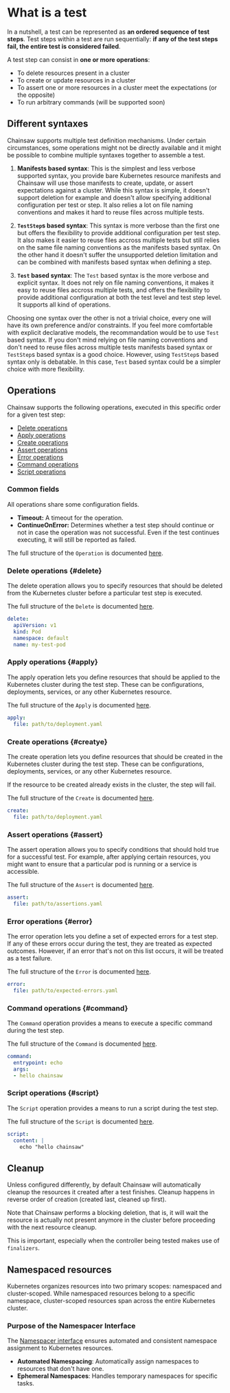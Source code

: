 # What is a test

In a nutshell, a test can be represented as **an ordered sequence of test steps**. Test steps within a test are run sequentially: **if any of the test steps fail, the entire test is considered failed**.

A test step can consist in **one or more operations**:

- To delete resources present in a cluster
- To create or update resources in a cluster
- To assert one or more resources in a cluster meet the expectations (or the opposite)
- To run arbitrary commands (will be supported soon)

## Different syntaxes

Chainsaw supports multiple test definition mechanisms. Under certain circumstances, some operations might not be directly available and it might be possible to combine multiple syntaxes together to assemble a test.

1. **Manifests based syntax**:
This is the simplest and less verbose supported syntax, you provide bare Kubernetes resource manifests and Chainsaw will use those manifests to create, update, or assert expectations against a cluster.
While this syntax is simple, it doesn't support deletion for example and doesn't allow specifying additional configuration per test or step.
It also relies a lot on file naming conventions and makes it hard to reuse files across multiple tests.

1. **`TestStep`s based syntax**:
This syntax is more verbose than the first one but offers the flexibility to provide additional configuration per test step.
It also makes it easier to reuse files accross multiple tests but still relies on the same file naming conventions as the manifests based syntax.
On the other hand it doesn't suffer the unsupported deletion limitation and can be combined with manifests based syntax when defining a step.

1. **`Test` based syntax**:
The `Test` based syntax is the more verbose and explicit syntax. It does not rely on file naming conventions, it makes it easy to reuse files accross multiple tests, and offers the flexibility to provide additional configuration at both the test level and test step level.
It supports all kind of operations.

Choosing one syntax over the other is not a trivial choice, every one will have its own preference and/or constraints.
If you feel more comfortable with explicit declarative models, the recommandation would be to use `Test` based syntax.
If you don't mind relying on file naming conventions and don't need to reuse files across multiple tests manifests based syntax or `TestStep`s based syntax is a good choice.
However, using `TestStep`s based syntax only is debatable. In this case, `Test` based syntax could be a simpler choice with more flexibility.

## Operations

Chainsaw supports the following operations, executed in this specific order for a given test step:

- [Delete operations](#delete)
- [Apply operations](#apply)
- [Create operations](#create)
- [Assert operations](#assert)
- [Error operations](#error)
- [Command operations](#command)
- [Script operations](#script)

### Common fields

All operations share some configuration fields.

- **Timeout:** A timeout for the operation.
- **ContinueOnError:** Determines whether a test step should continue or not in case the operation was not successful.
  Even if the test continues executing, it will still be reported as failed.

The full structure of the `Operation` is documented [here](../apis/chainsaw.v1alpha1.md#chainsaw-kyverno-io-v1alpha1-Operation).

### Delete operations   {#delete}

The delete operation allows you to specify resources that should be deleted from the Kubernetes cluster before a particular test step is executed.

The full structure of the `Delete` is documented [here](../apis/chainsaw.v1alpha1.md#chainsaw-kyverno-io-v1alpha1-Delete).

```yaml
delete:
  apiVersion: v1
  kind: Pod
  namespace: default
  name: my-test-pod
```

### Apply operations    {#apply}

The apply operation lets you define resources that should be applied to the Kubernetes cluster during the test step.
These can be configurations, deployments, services, or any other Kubernetes resource.

The full structure of the `Apply` is documented [here](../apis/chainsaw.v1alpha1.md#chainsaw-kyverno-io-v1alpha1-Apply).

```yaml
apply:
  file: path/to/deployment.yaml
```

### Create operations    {#creatye}

The create operation lets you define resources that should be created in the Kubernetes cluster during the test step.
These can be configurations, deployments, services, or any other Kubernetes resource.

If the resource to be created already exists in the cluster, the step will fail.

The full structure of the `Create` is documented [here](../apis/chainsaw.v1alpha1.md#chainsaw-kyverno-io-v1alpha1-Create).

```yaml
create:
  file: path/to/deployment.yaml
```

### Assert operations   {#assert}

The assert operation allows you to specify conditions that should hold true for a successful test. For example, after applying certain resources, you might want to ensure that a particular pod is running or a service is accessible.

The full structure of the `Assert` is documented [here](../apis/chainsaw.v1alpha1.md#chainsaw-kyverno-io-v1alpha1-Assert).

```yaml
assert:
  file: path/to/assertions.yaml  
```

### Error operations    {#error}

The error operation lets you define a set of expected errors for a test step. If any of these errors occur during the test, they are treated as expected outcomes. However, if an error that's not on this list occurs, it will be treated as a test failure.

The full structure of the `Error` is documented [here](../apis/chainsaw.v1alpha1.md#chainsaw-kyverno-io-v1alpha1-Error).

```yaml
error:
  file: path/to/expected-errors.yaml
```

### Command operations {#command}

The `Command` operation provides a means to execute a specific command during the test step.

The full structure of the `Command` is documented [here](../apis/chainsaw.v1alpha1.md#chainsaw-kyverno-io-v1alpha1-Command).

```yaml
command:
  entrypoint: echo
  args:
  - hello chainsaw
```

### Script operations {#script}

The `Script` operation provides a means to run a script during the test step.

The full structure of the `Script` is documented [here](../apis/chainsaw.v1alpha1.md#chainsaw-kyverno-io-v1alpha1-Script).

```yaml
script:
  content: |
    echo "hello chainsaw"
```

## Cleanup

Unless configured differently, by default Chainsaw will automatically cleanup the resources it created after a test finishes.
Cleanup happens in reverse order of creation (created last, cleaned up first).

Note that Chainsaw performs a blocking deletion, that is, it will wait the resource is actually not present anymore in the cluster before proceeding with the next resource cleanup.

This is important, especially when the controller being tested makes use of `finalizers`.

## Namespaced resources

Kubernetes organizes resources into two primary scopes: namespaced and cluster-scoped. While namespaced resources belong to a specific namespace, cluster-scoped resources span across the entire Kubernetes cluster.

### Purpose of the Namespacer Interface

The [Namespacer interface](https://github.com/kyverno/chainsaw/blob/main/pkg/runner/namespacer/namespacer.go#L8) ensures automated and consistent namespace assignment to Kubernetes resources.

- **Automated Namespacing**: Automatically assign namespaces to resources that don't have one.
- **Ephemeral Namespaces**: Handles temporary namespaces for specific tasks.
